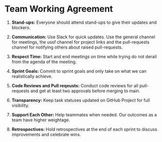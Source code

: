 # Team Working Agreement

1. **Stand-ups:** Everyone should attend stand-ups to give their updates and blockers.

2. **Communication:** Use Slack for quick updates. Use the general channel for meetings, the ussf channel for project links and the pull-requests channel for notifying others about raised pull-requests.

3. **Respect Time:** Start and end meetings on time while trying do not derail from the agenda of the meeting.

4. **Sprint Goals:** Commit to sprint goals and only take on what we can realistically achieve.

5. **Code Reviews and Pull reqeusts:** Conduct code reviews for all pull-requests and get at least two approvals before merging to main.

6. **Transparency:** Keep task statuses updated on GitHub Project for full visibility.

7. **Support Each Other:** Help teammates when needed. Our outcomes as a team have higher weightage.

8. **Retrospectives:** Hold retrospectives at the end of each sprint to discuss improvements and celebrate wins.